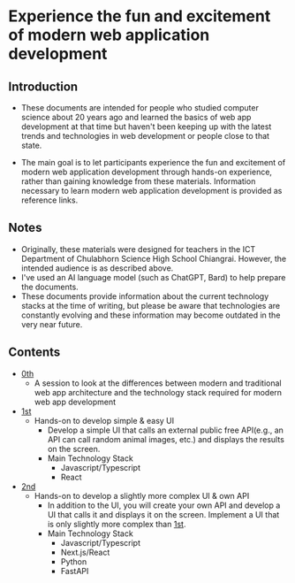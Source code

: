 # Experience the fun and excitement of modern web application development

## Introduction

- These documents are intended for people who studied computer science about 20 years ago and learned the basics of web app development at that time but haven't been keeping up with the latest trends and technologies in web development or people close to that state.

- The main goal is to let participants experience the fun and excitement of modern web application development through hands-on experience, rather than gaining knowledge from these materials. Information necessary to learn modern web application development is provided as reference links.

## Notes

- Originally, these materials were designed for teachers in the ICT Department of Chulabhorn Science High School Chiangrai. However, the intended audience is as described above.
- I've used an AI language model (such as ChatGPT, Bard) to help prepare the documents.
- These documents provide information about the current technology stacks at the time of writing, but please be aware that technologies are constantly evolving and these information may become outdated in the very near future.

## Contents

- [0th](0th.md)
  - A session to look at the differences between modern and traditional web app architecture and the technology stack required for modern web app development
- [1st](1st.md)
  - Hands-on to develop simple & easy UI
    - Develop a simple UI that calls an external public free API(e.g., an API can call random animal images, etc.) and displays the results on the screen.
    - Main Technology Stack
      - Javascript/Typescript
      - React
- [2nd](2nd.md)
  - Hands-on to develop a slightly more complex UI & own API
    - In addition to the UI, you will create your own API and develop a UI that calls it and displays it on the screen. Implement a UI that is only slightly more complex than [1st](1st.md).
    - Main Technology Stack
      - Javascript/Typescript
      - Next.js/React
      - Python
      - FastAPI
